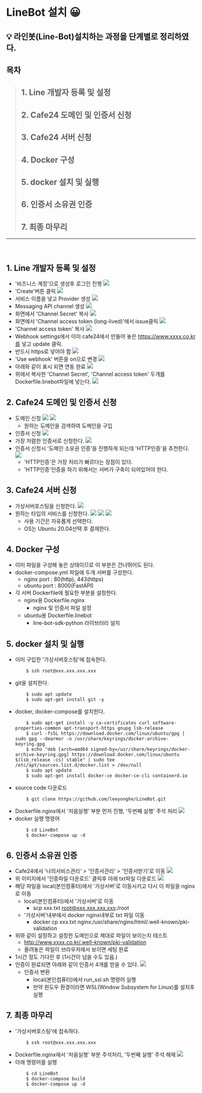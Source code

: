 # LineBot 설치 😀
## 💡 라인봇(Line-Bot)설치하는 과정을 단계별로 정리하였다. 
## 목차
> ## 1. Line 개발자 등록 및 설정
> ## 2. Cafe24 도메인 및 인증서 신청
> ## 3. Cafe24 서버 신청
> ## 4. Docker 구성
> ## 5. docker 설치 및 실행
> ## 6. 인증서 소유권 인증 
> ## 7. 최종 마무리

---

</br>

## 1. Line 개발자 등록 및 설정
- '비즈니스 계정'으로 생성후 로그인 진행
![](./screenshot/cafe24_13.png)
- 'Create'버튼 클릭
![](./screenshot/cafe24_14.png)
- 서비스 이름을 넣고 Provider 생성
![](./screenshot/cafe24_15.png)
- Messaging API channel 생성
![](./screenshot/cafe24_16.png)
- 화면에서 'Channel Secret' 복사
![](./screenshot/cafe24_17.png)
- 화면에서 'Channel access token (long-lived)'에서 issue클릭
![](./screenshot/cafe24_18.png)
- 'Channel access token' 복사
![](./screenshot/cafe24_19.png)
- Webhook settings에서 이미 cafe24에서 만들어 놓은 https://www.xxxx.co.kr를 넣고 update 클릭.
- 반드시 https로 넣어야 함
![](./screenshot/cafe24_22.png)
- 'Use webhook' 버튼을 on으로 변경
![](./screenshot/cafe24_20.png)
- 아래와 같이 표시 되면 연동 완료
![](./screenshot/cafe24_21.png)
- 위에서 복사한 'Channel Secret', 'Channel access token' 두개를 Dockerfile.linebot파일에 넣는다.
![](./screenshot/cafe24_23.png)

## 2. Cafe24 도메인 및 인증서 신청
- 도메인 신청
![](./screenshot/cafe24_01.png)
![](./screenshot/cafe24_02.png)
    - 원하는 도메인을 검색하여 도메인을 구입
- 인증서 신청
![](./screenshot/cafe24_03.png)
- 가장 저렴한 인증서로 신청한다.
![](./screenshot/cafe24_04.png)
- 인증서 신청시 '도메인 소유권 인증'을 진행하게 되는데 'HTTP인증'을 추천한다.
![](./screenshot/cafe24_05.png)
    - 'HTTP인증'은 가장 처리가 빠르다는 장점이 있다.
    - 'HTTP인증'인증을 하기 위해서는 서버가 구축이 되어있어야 한다.

## 3. Cafe24 서버 신청
- 가상서버호스팅을 신청한다.
![](./screenshot/cafe24_07.png)
- 원하는 타입의 서비스를 신청한다.
![](./screenshot/cafe24_08.png)
![](./screenshot/cafe24_09.png)
![](./screenshot/cafe24_10.png)
    - 사용 기간은 자유롭게 선택한다.
    - OS는 Ubuntu 20.04선택 후 결제한다.

## 4. Docker 구성
- 이미 파일을 구성해 놓은 상태이므로 이 부분은 건너뛰어도 된다.
- docker-compose.yml 파일에 두개 서버를 구성한다.
    - nginx port : 80(http), 443(https)
    - ubuntu port : 8000(FastAPI) 
- 각 서버 Dockerfile에 필요한 부분을 설정한다.
    - nginx용 Dockerfile.nginx
        - nginx 및 인증서 파일 설정
    - ubuntu용 Dockerfile.linebot
        - line-bot-sdk-python 라이브러리 설치

## 5. docker 설치 및 실행
- 이미 구입한 '가상서버호스팅'에 접속한다.
    ```
        $ ssh root@xxx.xxx.xxx.xxx
    ```
- git을 설치한다.
    ```
        $ sudo apt update
        $ sudo apt-get install git -y
    ``` 
- docker, docker-compose를 설치힌다.
    ```
        $ sudo apt-get install -y ca-certificates curl software-properties-common apt-transport-https gnupg lsb-release
        $ curl -fsSL https://download.docker.com/linux/ubuntu/gpg | sudo gpg --dearmor -o /usr/share/keyrings/docker-archive-keyring.gpg
        $ echo "deb [arch=amd64 signed-by=/usr/share/keyrings/docker-archive-keyring.gpg] https://download.docker.com/linux/ubuntu $(lsb_release -cs) stable" | sudo tee /etc/apt/sources.list.d/docker.list > /dev/null
        $ sudo apt update
        $ sudo apt-get install docker-ce docker-ce-cli containerd.io
    ```
- source code 다운로드
    ```
        $ git clone https://github.com/leeyonghe/LineBot.git
    ```
- Dockerfile.nginx에서 '처음실행' 부분 먼저 진행, '두번째 실행' 주석 처리
![](./screenshot/cafe24_24.png)
- docker 실행 명령어
    ```
        $ cd LineBot
        $ docker-compose up -d 
    ```

## 6. 인증서 소유권 인증 
- Cafe24에서 '나의서비스관리' > '인증서관리' > '인증서받기'로 이동
![](./screenshot/cafe24_11.png)
- 위 이미지에서 '인증파일 다운로드' 클릭후 아래 txt파일 다운로드
![](./screenshot/cafe24_12.png)
- 해당 파일을 local(본인컴퓨터)에서 '가상서버'로 이동시키고 다시 이 파일을 nginx로 이동
    - local(본인컴퓨터)에서 '가상서버'로 이동
        - scp xxx.txt root@xxx.xxx.xxx.xxx:/root
    - '가상서버'내부에서 docker nginx내부로 txt 파일 이동
        - docker cp xxx.txt nginx:/usr/share/nginx/html/.well-known/pki-validation
- 위와 같이 설정하고 설정한 도메인으로 제대로 파일이 보이는지 테스트
    - http://www.xxxx.co.kr/.well-known/pki-validation
    - 올려놓은 파일이 브라우저에서 보이면 세팅 완료
- 1시간 정도 기다린 후 (1시간이 넘을 수도 있음.)
- 인증이 완료되면 아래와 같이 인증서 4개를 받을 수 있다.
![](./screenshot/cafe24_06.png)
    - 인증서 변환
        - local(본인컴퓨터)에서 run_ssl.sh 명령어 실행
        - 만약 윈도우 환경이라면 WSL(Window Subsystem for Linux)를 설치후 실행

## 7. 최종 마무리
- '가상서버호스팅'에 접속하다.
    ```
        $ ssh root@xxx.xxx.xxx.xxx
    ```
- Dockerfile.nginx에서 '처음실행' 부분 주석처리, '두번째 실행' 주석 해재
    ![](./screenshot/cafe24_25.png)
- 아래 명령어를 실행
    ```
        $ cd LineBot
        $ docker-compose build
        $ docker-compose up -d 
    ```